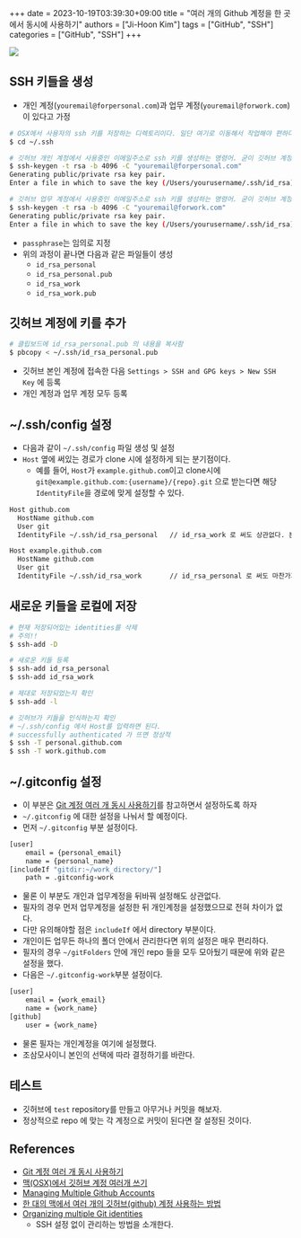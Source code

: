 +++ 
date = 2023-10-19T03:39:30+09:00
title = "여러 개의 Github 계정을 한 곳에서 동시에 사용하기"
authors = ["Ji-Hoon Kim"]
tags = ["GitHub", "SSH"]
categories = ["GitHub", "SSH"]
+++

![](/images/logos/GitHub_Logo.png)

## SSH 키들을 생성

- 개인 계정(`youremail@forpersonal.com`)과 업무 계정(`youremail@forwork.com`)이 있다고 가정

```bash
# OSX에서 사용자의 ssh 키를 저장하는 디렉토리이다. 일단 여기로 이동해서 작업해야 편하다.
$ cd ~/.ssh

# 깃허브 개인 계정에서 사용중인 이메일주소로 ssh 키를 생성하는 명령어. 굳이 깃허브 계정과 동일할 필요는 없다.
$ ssh-keygen -t rsa -b 4096 -C "youremail@forpersonal.com"
Generating public/private rsa key pair.
Enter a file in which to save the key (/Users/yourusername/.ssh/id_rsa) : id_rsa_personal

# 깃허브 업무 계정에서 사용중인 이메일주소로 ssh 키를 생성하는 명령어. 굳이 깃허브 계정과 동일할 필요는 없다.
$ ssh-keygen -t rsa -b 4096 -C "youremail@forwork.com"
Generating public/private rsa key pair.
Enter a file in which to save the key (/Users/yourusername/.ssh/id_rsa) : id_rsa_work
```

- `passphrase`는 임의로 지정
- 위의 과정이 끝나면 다음과 같은 파일들이 생성
  - `id_rsa_personal`
  - `id_rsa_personal.pub`
  - `id_rsa_work`
  - `id_rsa_work.pub`

## 깃허브 계정에 키를 추가

```bash
# 클립보드에 id_rsa_personal.pub 의 내용을 복사함
$ pbcopy < ~/.ssh/id_rsa_personal.pub
```

- 깃허브 본인 계정에 접속한 다음 `Settings > SSH and GPG keys > New SSH Key` 에 등록
- 개인 계정과 업무 계정 모두 등록

## ~/.ssh/config 설정

- 다음과 같이 `~/.ssh/config` 파일 생성 및 설정
- `Host` 옆에 써있는 경로가 clone 시에 설정하게 되는 분기점이다.
  - 예를 들어, `Host`가 `example.github.com`이고 clone시에 `git@example.github.com:{username}/{repo}.git` 으로 받는다면 해당 `IdentityFile`을 경로에 맞게 설정할 수 있다.

```bash
Host github.com
  HostName github.com
  User git
  IdentityFile ~/.ssh/id_rsa_personal   // id_rsa_work 로 써도 상관없다. 본인이 맞게 설정

Host example.github.com
  HostName github.com
  User git
  IdentityFile ~/.ssh/id_rsa_work       // id_rsa_personal 로 써도 마찬가지로 상관없다.
```

## 새로운 키들을 로컬에 저장

```bash
# 현재 저장되어있는 identities를 삭제
# 주의!!
$ ssh-add -D

# 새로운 키들 등록
$ ssh-add id_rsa_personal
$ ssh-add id_rsa_work

# 제대로 저장되었는지 확인
$ ssh-add -l

# 깃허브가 키들을 인식하는지 확인
# ~/.ssh/config 에서 Host를 입력하면 된다.
# successfully authenticated 가 뜨면 정상적
$ ssh -T personal.github.com
$ ssh -T work.github.com
```

## ~/.gitconfig 설정

- 이 부분은 [Git 계정 여러 개 동시 사용하기](https://blog.outsider.ne.kr/1448)를 참고하면서 설정하도록 하자
- `~/.gitconfig` 에 대한 설정을 나눠서 할 예정이다.
- 먼저 `~/.gitconfig` 부분 설정이다.

```bash
[user]
    email = {personal_email}
    name = {personal_name}
[includeIf "gitdir:~/work_directory/"]
    path = .gitconfig-work
```

- 물론 이 부분도 개인과 업무계정을 뒤바꿔 설정해도 상관없다.
- 필자의 경우 먼저 업무계정을 설정한 뒤 개인계정을 설정했으므로 전혀 차이가 없다.
- 다만 유의해야할 점은 `includeIf` 에서 directory 부분이다.
- 개인이든 업무든 하나의 폴더 안에서 관리한다면 위의 설정은 매우 편리하다.
- 필자의 경우 `~/gitFolders` 안에 개인 repo 들을 모두 모아뒀기 때문에 위와 같은 설정을 했다.
- 다음은 `~/.gitconfig-work`부분 설정이다.

```bash
[user]
    email = {work_email}
    name = {work_name}
[github]
    user = {work_name}
```

- 물론 필자는 개인계정을 여기에 설정했다.
- 조삼모사이니 본인의 선택에 따라 결정하기를 바란다.

## 테스트

- 깃허브에 `test` repository를 만들고 아무거나 커밋을 해보자.
- 정상적으로 repo 에 맞는 각 계정으로 커밋이 된다면 잘 설정된 것이다.

## References

- [Git 계정 여러 개 동시 사용하기](https://blog.outsider.ne.kr/1448)
- [맥(OSX)에서 깃허브 계정 여러개 쓰기](https://bonoogi.postype.com/post/583668)
- [Managing Multiple Github Accounts](https://mherman.org/blog/managing-multiple-github-accounts/)
- [한 대의 맥에서 여러 개의 깃허브(github) 계정 사용하는 방법](https://devlog.jwgo.kr/2018/08/17/how-to-use-multi-github-accounts-with-a-machine/)
- [Organizing multiple Git identities](https://garrit.xyz/posts/2023-10-13-organizing-multiple-git-identities)
  - SSH 설정 없이 관리하는 방법을 소개한다.
